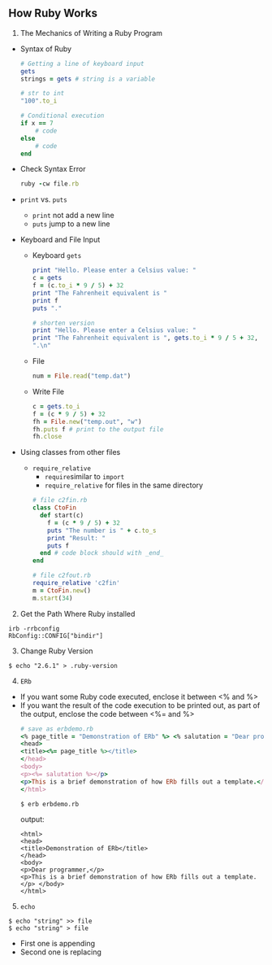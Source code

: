 ## How Ruby Works

1. The Mechanics of Writing a Ruby Program
  - Syntax of Ruby
    ```ruby
    # Getting a line of keyboard input
    gets
    strings = gets # string is a variable
    
    # str to int
    "100".to_i
    
    # Conditional execution
    if x == 7
        # code
    else
        # code
    end
    ```
    
  - Check Syntax Error
    ```ruby
    ruby -cw file.rb
    ```
    
  - `print` vs. `puts`
    *  `print` not add a new line
    * `puts` jump to a new line
    
  - Keyboard and File Input
    * Keyboard
      `gets`

      ```ruby
      print "Hello. Please enter a Celsius value: " 
      c = gets
      f = (c.to_i * 9 / 5) + 32
      print "The Fahrenheit equivalent is "
      print f
      puts "."

      # shorten version
      print "Hello. Please enter a Celsius value: "
      print "The Fahrenheit equivalent is ", gets.to_i * 9 / 5 + 32, 
      ".\n"
      ```
      
    * File
      ```ruby
      num = File.read("temp.dat")
      ```
    * Write File
      ```ruby
      c = gets.to_i
      f = (c * 9 / 5) + 32
      fh = File.new("temp.out", "w")
      fh.puts f # print to the output file
      fh.close
      ```
 
  - Using classes from other files
    * `require_relative`
      * `require`similar to  `import`
      * `require_relative` for files in the same directory
      ```ruby
      # file c2fin.rb
      class CtoFin
        def start(c)
          f = (c * 9 / 5) + 32
          puts "The number is " + c.to_s 
          print "Result: "
          puts f
        end # code block should with _end_
      end

      # file c2fout.rb
      require_relative 'c2fin'
      m = CtoFin.new()
      m.start(34)
      ```

2. Get the Path Where Ruby installed
  ```shell
  irb -rrbconfig
  RbConfig::CONFIG["bindir"]
  ```

3. Change Ruby Version
  ```shell
  $ echo "2.6.1" > .ruby-version
  ```

4. `ERb`
  - If you want some Ruby code executed, enclose it between <% and %>
  - If you want the result of the code execution to be printed out, as part of the output, enclose the code between <%= and %>
    ```ruby
    # save as erbdemo.rb
    <% page_title = "Demonstration of ERb" %> <% salutation = "Dear programmer," %> <html>
    <head>
    <title><%= page_title %></title>
    </head>
    <body>
    <p><%= salutation %></p>
    <p>This is a brief demonstration of how ERb fills out a template.</p> </body>
    </html>
    ```
    ```shell
    $ erb erbdemo.rb
    ```
    output:
    ```
    <html>
    <head>
    <title>Demonstration of ERb</title>
    </head>
    <body>
    <p>Dear programmer,</p>
    <p>This is a brief demonstration of how ERb fills out a template.</p> </body>
    </html>
    ```

5. `echo`
  ```shell
  $ echo "string" >> file
  $ echo "string" > file 
  ```
  * First one is appending
  * Second one is replacing
      
        
        
    
